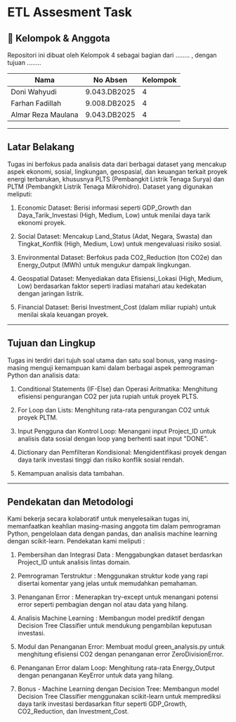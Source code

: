 # ETL Assesment Task
## 👥 Kelompok & Anggota
Repositori ini dibuat oleh Kelompok 4 sebagai bagian dari ........ , dengan tujuan ........

| Nama            | No Absen       | Kelompok |
|------------------|----------------|----------|
| Doni Wahyudi     | 9.043.DB2025   | 4        |      
| Farhan Fadillah  | 9.008.DB2025   | 4        |
| Almar Reza Maulana  | 9.043.DB2025  | 4      |


---
## Latar Belakang
Tugas ini berfokus pada analisis data dari berbagai dataset yang mencakup aspek ekonomi, sosial, lingkungan, geospasial, dan keuangan terkait proyek energi terbarukan, khususnya PLTS (Pembangkit Listrik Tenaga Surya) dan PLTM (Pembangkit Listrik Tenaga Mikrohidro). Dataset yang digunakan meliputi:

1. Economic Dataset: Berisi informasi seperti GDP_Growth dan Daya_Tarik_Investasi (High, Medium, Low) untuk menilai daya tarik ekonomi proyek.

2. Social Dataset: Mencakup Land_Status (Adat, Negara, Swasta) dan Tingkat_Konflik (High, Medium, Low) untuk mengevaluasi risiko sosial.

3. Environmental Dataset: Berfokus pada CO2_Reduction (ton CO2e) dan Energy_Output (MWh) untuk mengukur dampak lingkungan.

4. Geospatial Dataset: Menyediakan data Efisiensi_Lokasi (High, Medium, Low) berdasarkan faktor seperti iradiasi matahari atau kedekatan dengan jaringan listrik.

5. Financial Dataset: Berisi Investment_Cost (dalam miliar rupiah) untuk menilai skala keuangan proyek.

---
## Tujuan dan Lingkup 
Tugas ini terdiri dari tujuh soal utama dan satu soal bonus, yang masing-masing menguji kemampuan kami dalam berbagai aspek pemrograman Python dan analisis data:

1. Conditional Statements (IF-Else) dan Operasi Aritmatika: Menghitung efisiensi pengurangan CO2 per juta rupiah untuk proyek PLTS.

2. For Loop dan Lists: Menghitung rata-rata pengurangan CO2 untuk proyek PLTM.

3. Input Pengguna dan Kontrol Loop: Menangani input Project_ID untuk analisis data sosial dengan loop yang berhenti saat input "DONE".

4. Dictionary dan Pemfilteran Kondisional: Mengidentifikasi proyek dengan daya tarik investasi tinggi dan risiko konflik sosial rendah.

5. Kemampuan analisis data tambahan.
   
---
## Pendekatan dan Metodologi 

Kami bekerja secara kolaboratif untuk menyelesaikan tugas ini, memanfaatkan keahlian masing-masing anggota tim dalam pemrograman Python, pengelolaan data dengan pandas, dan analisis machine learning dengan scikit-learn. Pendekatan kami meliputi :

1. Pembersihan dan Integrasi Data : Menggabungkan dataset berdasrkan Project_ID untuk analisis lintas domain.

2. Pemrograman Terstruktur : Menggunakan struktur kode yang rapi disertai komentar yang jelas untuk memudahkan pemahaman.

3. Penanganan Error : Menerapkan try-except untuk menangani potensi error seperti pembagian dengan nol atau data yang hilang.

4. Analisis Machine Learning : Membangun model prediktif dengan Decision Tree Classifier untuk mendukung pengambilan keputusan investasi.

7. Modul dan Penanganan Error: Membuat modul green_analysis.py untuk menghitung efisiensi CO2 dengan penanganan error ZeroDivisionError.

8. Penanganan Error dalam Loop: Menghitung rata-rata Energy_Output dengan penanganan KeyError untuk data yang hilang.

9. Bonus - Machine Learning dengan Decision Tree: Membangun model Decision Tree Classifier menggunakan scikit-learn untuk memprediksi daya tarik investasi berdasarkan fitur seperti GDP_Growth, CO2_Reduction, dan Investment_Cost.
